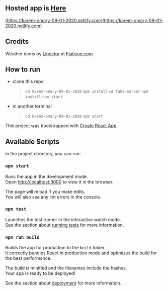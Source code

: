 ## Hosted app is [Here](https://karem-omary-09-01-2020.netlify.com)

[https://karem-omary-09-01-2020.netlify.com](https://karem-omary-09-01-2020.netlify.com)

## Credits

Weather icons by [Linector](https://www.flaticon.com/authors/linector) at [Flaticon.com](https://www.flaticon.com/)

## How to run

- clone this repo
  > `cd karem-omary-09-01-2020` 
  > `npm install` 
  > `cd fake-server` 
  > `npm install` 
  > `npm start`
- in another terminal
  > `cd karem-omary-09-01-2020` 
  > `npm start`

This project was bootstrapped with [Create React App](https://github.com/facebook/create-react-app).

## Available Scripts

In the project directory, you can run:

### `npm start`

Runs the app in the development mode.<br />
Open [http://localhost:3000](http://localhost:3000) to view it in the browser.

The page will reload if you make edits.<br />
You will also see any lint errors in the console.

### `npm test`

Launches the test runner in the interactive watch mode.<br />
See the section about [running tests](https://facebook.github.io/create-react-app/docs/running-tests) for more information.

### `npm run build`

Builds the app for production to the `build` folder.<br />
It correctly bundles React in production mode and optimizes the build for the best performance.

The build is minified and the filenames include the hashes.<br />
Your app is ready to be deployed!

See the section about [deployment](https://facebook.github.io/create-react-app/docs/deployment) for more information.
